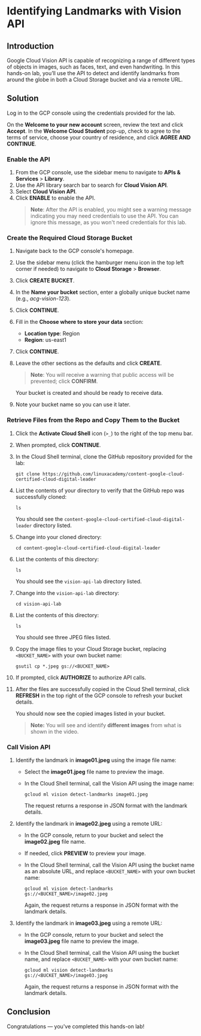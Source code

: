 # Identifying Landmarks with Vision API

## Introduction

Google Cloud Vision API is capable of recognizing a range of different types of objects in images, such as faces, text, and even handwriting. In this hands-on lab, you’ll use the API to detect and identify landmarks from around the globe in both a Cloud Storage bucket and via a remote URL.

## Solution

Log in to the GCP console using the credentials provided for the lab.

On the **Welcome to your new account** screen, review the text and click **Accept**. In the **Welcome Cloud Student** pop-up, check to agree to the terms of service, choose your country of residence, and click **AGREE AND CONTINUE**.

### Enable the API

 1. From the GCP console, use the sidebar menu to navigate to **APIs & Services** > **Library**.
 1. Use the API library search bar to search for **Cloud Vision API**.
 1. Select **Cloud Vision API**.
 1. Click **ENABLE** to enable the API.
    >**Note**: After the API is enabled, you might see a warning message indicating you may need credentials to use the API. You can ignore this message, as you won't need credentials for this lab.

### Create the Required Cloud Storage Bucket

 1. Navigate back to the GCP console's homepage.
 1. Use the sidebar menu (click the hamburger menu icon in the top left corner if needed) to navigate to **Cloud Storage** > **Browser**.
 1. Click **CREATE BUCKET**.
 1. In the **Name your bucket** section, enter a globally unique bucket name (e.g., *acg-vision-123*).
 1. Click **CONTINUE**.
 1. Fill in the **Choose where to store your data** section:
    * **Location type**: Region
    * **Region**: us-east1
 1. Click **CONTINUE**.
 1. Leave the other sections as the defaults and click **CREATE**.
      >**Note**: You will receive a warning that public access will be prevented; click  **CONFIRM**.

    Your bucket is created and should be ready to receive data.
 1. Note your bucket name so you can use it later.

### Retrieve Files from the Repo and Copy Them to the Bucket

 1. Click the **Activate Cloud Shell** icon (`>_`) to the right of the top menu bar.
 1. When prompted, click **CONTINUE**.
 1. In the Cloud Shell terminal, clone the GitHub repository provided for the lab:
    ```
    git clone https://github.com/linuxacademy/content-google-cloud-certified-cloud-digital-leader
    ```
 1. List the contents of your directory to verify that the GitHub repo was successfully cloned:
    ```
    ls
    ```

    You should see the `content-google-cloud-certified-cloud-digital-leader` directory listed.
 1. Change into your cloned directory:
    ```
    cd content-google-cloud-certified-cloud-digital-leader
    ```
 1. List the contents of this directory:
    ```
    ls
    ```

    You should see the `vision-api-lab` directory listed.
 1. Change into the `vision-api-lab` directory:
    ```
    cd vision-api-lab
    ```
 1. List the contents of this directory:
    ```
    ls
    ```

    You should see three JPEG files listed.
 1. Copy the image files to your Cloud Storage bucket, replacing `<BUCKET_NAME>` with your own bucket name:
    ```
    gsutil cp *.jpeg gs://<BUCKET_NAME>
    ```
 1. If prompted, click **AUTHORIZE** to authorize API calls.
 1. After the files are successfully copied in the Cloud Shell terminal, click **REFRESH** in the top right of the GCP console to refresh your bucket details.

    You should now see the copied images listed in your bucket.

    >**Note:** You will see and identify **different images** from what is shown in the video.

### Call Vision API

 1. Identify the landmark in **image01.jpeg** using the image file name:
    * Select the **image01.jpeg** file name to preview the image.
    * In the Cloud Shell terminal, call the Vision API using the image name:
      ```
      gcloud ml vision detect-landmarks image01.jpeg
      ```

      The request returns a response in JSON format with the landmark details.
 1. Identify the landmark in **image02.jpeg** using a remote URL:
    * In the GCP console, return to your bucket and select the **image02.jpeg** file name.
    * If needed, click **PREVIEW** to preview your image.
    * In the Cloud Shell terminal, call the Vision API using the bucket name as an absolute URL, and replace `<BUCKET_NAME>` with your own bucket name:
       ```
       gcloud ml vision detect-landmarks gs://<BUCKET_NAME>/image02.jpeg
       ```

       Again, the request returns a response in JSON format with the landmark details.
 1. Identify the landmark in **image03.jpeg** using a remote URL:
    * In the GCP console, return to your bucket and select the **image03.jpeg** file name to preview the image.
    * In the Cloud Shell terminal, call the Vision API using the bucket name, and replace `<BUCKET_NAME>` with your own bucket name:
       ```
       gcloud ml vision detect-landmarks gs://<BUCKET_NAME>/image03.jpeg
       ```

       Again, the request returns a response in JSON format with the landmark details.

## Conclusion

Congratulations — you've completed this hands-on lab!
